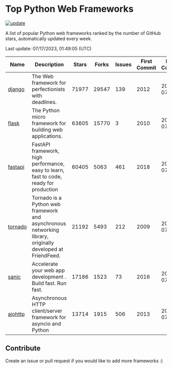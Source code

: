 # Top Python Web Frameworks

[![update](https://github.com/sunnysid3up/python-web-frameworks/actions/workflows/update.yml/badge.svg)](https://github.com/sunnysid3up/python-web-frameworks/actions/workflows/update.yml)

A list of popular Python web frameworks ranked by the number of GitHub stars, automatically updated every week.

Last update: 07/17/2023, 01:49:05 (UTC)

| Name          | Description          | Stars                     | Forks          | Issues               | First Commit        | Last Commit         |
|---------------|----------------------|---------------------------|----------------|----------------------|---------------------|---------------------|
| [django](https://github.com/django/django) | The Web framework for perfectionists with deadlines. | 71977 | 29547 | 139 | 2012 | 2023-07-17 |
| [flask](https://github.com/pallets/flask) | The Python micro framework for building web applications. | 63605 | 15770 | 3 | 2010 | 2023-07-17 |
| [fastapi](https://github.com/tiangolo/fastapi) | FastAPI framework, high performance, easy to learn, fast to code, ready for production | 60405 | 5063 | 461 | 2018 | 2023-07-17 |
| [tornado](https://github.com/tornadoweb/tornado) | Tornado is a Python web framework and asynchronous networking library, originally developed at FriendFeed. | 21192 | 5493 | 212 | 2009 | 2023-07-16 |
| [sanic](https://github.com/sanic-org/sanic) |  Accelerate your web app development . Build fast. Run fast. | 17186 | 1523 | 73 | 2016 | 2023-07-17 |
| [aiohttp](https://github.com/aio-libs/aiohttp) | Asynchronous HTTP client/server framework for asyncio and Python | 13714 | 1915 | 506 | 2013 | 2023-07-16 |

## Contribute 

Create an issue or pull request if you would like to add more frameworks :)